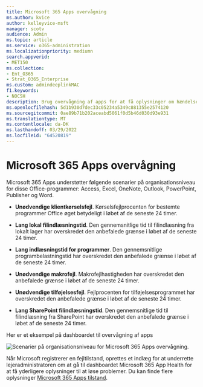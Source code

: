 ```yaml
---
title: Microsoft 365 Apps overvågning
ms.author: kvice
author: kelleyvice-msft
manager: scotv
audience: Admin
ms.topic: article
ms.service: o365-administration
ms.localizationpriority: mediumn
search.appverid:
- MET150
ms.collection:
- Ent_O365
- Strat_O365_Enterprise
ms.custom: admindeeplinkMAC
f1.keywords:
- NOCSH
description: Brug overvågning af apps for at få oplysninger om hændelser eller rådgivning vedrørende Microsoft 365 Apps.
ms.openlocfilehash: 5d1b930d7dec33c05234a5349c881355e2574120
ms.sourcegitcommit: 0ae89b71b202aceabd5061f0d5b46d030d93e931
ms.translationtype: MT
ms.contentlocale: da-DK
ms.lasthandoff: 03/29/2022
ms.locfileid: "64520819"
---
```

# <a name="microsoft-365-apps-monitoring"></a>Microsoft 365 Apps overvågning

Microsoft 365 Apps understøtter følgende scenarier på organisationsniveau for disse Office-programmer: Access, Excel, OneNote, Outlook, PowerPoint, Publisher og Word.

- **Unødvendige klientkørselsfejl**. Kørselsfejlprocenten for bestemte programmer Office øget betydeligt i løbet af de seneste 24 timer.

- **Lang lokal filindlæsningstid**. Den gennemsnitlige tid til filindlæsning fra lokalt lager har overskredet den anbefalede grænse i løbet af de seneste 24 timer.

- **Lang indlæsningstid for programmer**. Den gennemsnitlige programbelastningstid har overskredet den anbefalede grænse i løbet af de seneste 24 timer.

- **Unødvendige makrofejl**. Makrofejlhastigheden har overskredet den anbefalede grænse i løbet af de seneste 24 timer.

- **Unødvendige tilføjelsesfejl**. Fejlprocenten for tilføjelsesprogrammet har overskredet den anbefalede grænse i løbet af de seneste 24 timer.

- **Lang SharePoint filindlæsningstid**. Den gennemsnitlige tid til filindlæsning fra SharePoint har overskredet den anbefalede grænse i løbet af de seneste 24 timer.

Her er et eksempel på dashboardet til overvågning af apps

![Scenarier på organisationsniveau for Microsoft 365 Apps overvågning.](../media/microsoft-365-exchange-monitoring/M365AppsMonitoring1.png)

Når Microsoft registrerer en fejltilstand, oprettes et indlæg for at underrette lejeradministratoren om at gå til dashboardet Microsoft 365 App Health for at få yderligere oplysninger til at løse problemer. Du kan finde flere oplysninger [Microsoft 365 Apps tilstand](/deployoffice/admincenter/microsoft-365-apps-health).
